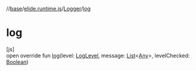 //[base](../../../index.md)/[elide.runtime.js](../index.md)/[Logger](index.md)/[log](log.md)

# log

[js]\
open override fun [log](log.md)(level: [LogLevel](../../elide.runtime/-log-level/index.md), message: [List](https://kotlinlang.org/api/latest/jvm/stdlib/kotlin.collections/-list/index.html)&lt;[Any](https://kotlinlang.org/api/latest/jvm/stdlib/kotlin/-any/index.html)&gt;, levelChecked: [Boolean](https://kotlinlang.org/api/latest/jvm/stdlib/kotlin/-boolean/index.html))
